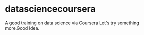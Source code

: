 # datasciencecoursera
A good training on data science via Coursera
Let's try something more.Good Idea.
